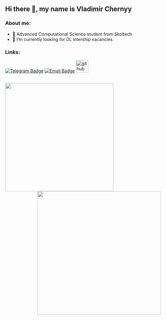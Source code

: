 ## Hi there 👋, my name is Vladimir Chernyy

### About me:

- 🌻  Advanced Computational Science student from Skoltech
- 🌱 I’m currently looking for DL intership vacancies

### Links:

[![Telegram Badge](https://img.shields.io/badge/-Telegram-0088cc?style=for-the-badge&logo=appveyor&logo=Telegram&logoColor=white&color=blue)](https://t.me/scalyvladimir)
[![Email Badge](https://img.shields.io/badge/-Email-0088cc?style=for-the-badge&logo=appveyor&logo=Gmail&logoColor=white&color=yellow)](mailto:chernyj.vv@phystech.edu)
[<img src='https://cdn.jsdelivr.net/npm/simple-icons@3.0.1/icons/github.svg' alt='github' height='40'>](https://github.com/scalyvladimir) 

<br>

<a href="https://github.com/anuraghazra/github-readme-stats">
  <img align="left" width="350" src="https://github-readme-stats.vercel.app/api?username=scalyvladimir&show_icons=true&cache_seconds=1800" />
</a>

<a href="https://github.com/anuraghazra/github-readme-stats">
  <img align="right" width="400" src="https://github-readme-stats.vercel.app/api/top-langs/?username=scalyvladimir&show_icons=true&layout=compact" />
</a>

<br clear="all" />
